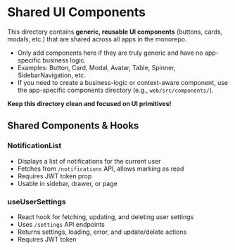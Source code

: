 # Shared UI Components

This directory contains **generic, reusable UI components** (buttons, cards, modals, etc.) that are shared across all apps in the monorepo.

- Only add components here if they are truly generic and have no app-specific business logic.
- Examples: Button, Card, Modal, Avatar, Table, Spinner, SidebarNavigation, etc.
- If you need to create a business-logic or context-aware component, use the app-specific components directory (e.g., `web/src/components/`).

**Keep this directory clean and focused on UI primitives!**

## Shared Components & Hooks

### NotificationList
- Displays a list of notifications for the current user
- Fetches from `/notifications` API, allows marking as read
- Requires JWT token prop
- Usable in sidebar, drawer, or page

### useUserSettings
- React hook for fetching, updating, and deleting user settings
- Uses `/settings` API endpoints
- Returns settings, loading, error, and update/delete actions
- Requires JWT token 